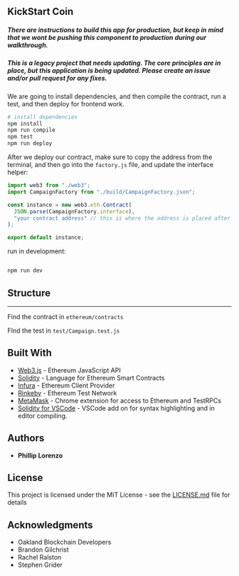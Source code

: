 ## KickStart Coin

##### There are instructions to build this app for production, but keep in mind that we wont be pushing this component to production during our walkthrough.

##### This is a legacy project that needs updating. The core principles are in place, but this application is being updated. Please create an issue and/or pull request for any fixes.

We are going to install dependencies, and then compile the contract, run a test, and then deploy for frontend work.

```bash
# install dependencies
npm install
npm run compile
npm test
npm run deploy
```

After we deploy our contract, make sure to copy the address from the terminal, and then go into the `factory.js` file, and update the interface helper:

```js
import web3 from "./web3";
import CampaignFactory from "./build/CampaignFactory.json";

const instance = new web3.eth.Contract(
  JSON.parse(CampaignFactory.interface),
  "your contract address" // this is where the address is placed after deploying the factory contract
);

export default instance;
```

run in development:

```bash

npm run dev

```

## Structure

---

Find the contract in `ethereum/contracts`

FInd the test in `test/Campaign.test.js`

## Built With

- [Web3.js](https://github.com/ethereum/web3.js) - Ethereum JavaScript API
- [Solidity](https://github.com/ethereum/solidity) - Language for Ethereum Smart Contracts
- [Infura](https://github.com/ethereum/solidity) - Ethereum Client Provider
- [Rinkeby](https://www.rinkeby.io/#stats) - Ethereum Test Network
- [MetaMask](https://metamask.io/) - Chrome extension for access to Ethereum and TestRPCs
- [Solidity for VSCode](https://github.com/juanfranblanco/vscode-solidity) - VSCode add on for syntax highlighting and in editor compiling.

## Authors

- **Phillip Lorenzo**

## License

This project is licensed under the MIT License - see the [LICENSE.md](LICENSE.md) file for details

## Acknowledgments

- Oakland Blockchain Developers
- Brandon Gilchrist
- Rachel Ralston
- Stephen Grider
